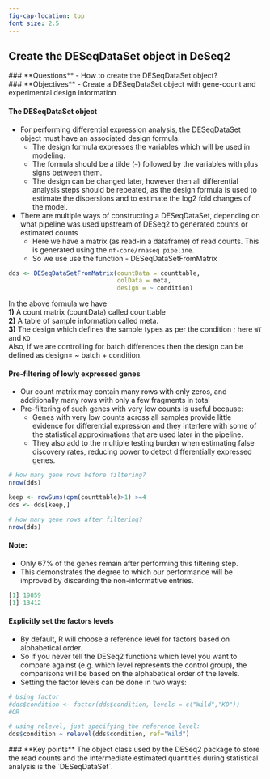 ```yaml
---
fig-cap-location: top
font size: 2.5
---
```



## Create the DESeqDataSet object in DeSeq2

<div class="questions">  
### **Questions**
- How to create the DESeqDataSet object?
</div>

<div class="objectives">  
### **Objectives**
- Create a DESeqDataSet object with gene-count and experimental design information

</div>

#### **The DESeqDataSet object**
- For performing differential expression analysis, the DESeqDataSet object must have an associated design formula. 
  - The design formula expresses the variables which will be used in modeling. 
  - The formula should be a tilde (`~`) followed by the variables with plus signs between them.
  - The design can be changed later, however then all differential analysis steps should be repeated, as the design formula is used to estimate the dispersions and to estimate the log2 fold changes of the model.
- There are multiple ways of constructing a DESeqDataSet, depending on what pipeline was used upstream of DESeq2 to generated counts or estimated counts
  - Here we have a matrix (as read-in a dataframe) of read counts. This is generated using the `nf-core/rnaseq pipeline`.
  - So we use use the function - DESeqDataSetFromMatrix


```r
dds <- DESeqDataSetFromMatrix(countData = counttable,
                              colData = meta,
                              design = ~ condition)
```

In the above formula we have 
<br>**1)** A count matrix (countData) called counttable
<br>**2)** A table of sample information called meta.
<br>**3)** The design which defines the sample types as per the condition ; here `WT` and `KO`
<br>Also, if we are controlling for batch differences then the design can be defined as design= ~ batch + condition.


#### **Pre-filtering of lowly expressed genes**
- Our count matrix may contain many rows with only zeros, and additionally many rows with only a few fragments in total
- Pre-filtering of such genes with very low counts is useful because: 
  - Genes with very low counts across all samples provide little evidence for differential expression and they interfere with some of the statistical approximations that are used later in the pipeline.
  - They also add to the multiple testing burden when estimating false discovery rates, reducing power to detect differentially expressed genes. 


```r
# How many gene rows before filtering?
nrow(dds)

keep <- rowSums(cpm(counttable)>1) >=4
dds <- dds[keep,]

# How many gene rows after filtering?
nrow(dds)

```

#### **Note:**

- Only 67% of the genes remain after performing this filtering step.
- This demonstrates the degree to which our performance will be improved by discarding the non-informative entries.

```r
[1] 19859
[1] 13412
```

#### **Explicitly set the factors levels**
- By default, R will choose a reference level for factors based on alphabetical order.
- So if you never tell the DESeq2 functions which level you want to compare against (e.g. which level represents the control group), the comparisons will be based on the alphabetical order of the levels.
- Setting the factor levels can be done in two ways:


```r
# Using factor
#dds$condition <- factor(dds$condition, levels = c("Wild","KO"))
#OR

# using relevel, just specifying the reference level:
dds$condition ~ relevel(dds$condition, ref="Wild")
```




<div class="keypoints">
### **Key points**
The object class used by the DESeq2 package to store the read counts and the intermediate estimated quantities during statistical analysis is the `DESeqDataSet`.
</div>  
